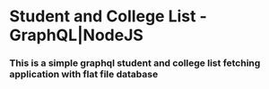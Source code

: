 
<h1 align="centre">Student and College List - GraphQL|NodeJS</h1>
<h3>This is a simple graphql student and college list fetching application with flat file database</h3>
